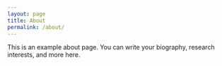 ```yaml
---
layout: page
title: About
permalink: /about/
---
```


This is an example about page. You can write your biography, research interests, and more here.
